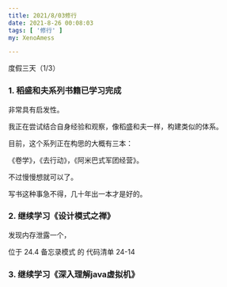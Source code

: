 ```yaml
---
title: 2021/8/03修行
date: 2021-8-26 00:08:03
tags: [ '修行' ]
my: XenoAmess

---
```


度假三天（1/3）

### 1. 稻盛和夫系列书籍已学习完成

非常具有启发性。

我正在尝试结合自身经验和观察，像稻盛和夫一样，构建类似的体系。

目前，这个系列正在构思的大概有三本：

《卷学》，《去行动》，《阿米巴式军团经营》。

不过慢慢想就可以了。

写书这种事急不得，几十年出一本才是好的。

### 2. 继续学习《设计模式之禅》

发现内存泄露一个，

位于 24.4 备忘录模式 的 代码清单 24-14

### 3. 继续学习《深入理解java虚拟机》
